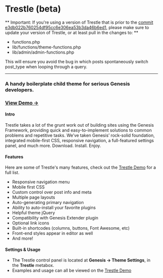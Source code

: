 Trestle (beta)
=======

** Important: If you're using a version of Trestle that is prior to the [commit e3db022b760254df95cc6e306ea53b3da46b6ed1](https://github.com/MickeyKay/trestle/commit/e3db022b760254df95cc6e306ea53b3da46b6ed1), please make sure to update your version of Trestle, or at least pull in the changes to: **
* functions.php
* lib/functions/theme-functions.php
* lib/admin/admin-functions.php

This will ensure you avoid the bug in which posts spontaneously switch post_type when looping through a query.

***

### A handy boilerplate child theme for serious Genesis developers.

### [View Demo &rarr;](http://demo.mightyminnow.com/theme/trestle/)

#### Intro
Trestle takes a lot of the grunt work out of building sites using the Genesis Framework, providing quick and easy-to-implement solutions to common problems and repetitive tasks. We’ve taken Genesis’ rock-solid foundation, integrated mobile-first CSS, responsive navigation, a full-featured settings panel, and much more. Download. Install. Enjoy.

#### Features
Here are some of Trestle's many features, check out the [Trestle Demo](http://demo.mightyminnow.com/theme/trestle/) for a full list.
* Responsive navigation menu
* Mobile first CSS
* Custom control over post info and meta
* Multiple page layouts
* Auto-generating primary navigation
* Ability to auto-install your favorite plugins
* Helpful theme jQuery
* Compatibility with Genesis Extender plugin
* Optional link icons
* Built-in shortcodes (columns, buttons, Font Awesome, etc)
* Front-end styles appear in editor as well
* And more!

#### Settings & Usage
* The Trestle control panel is located at **Genesis &rarr; Theme Settings**, in the **Trestle** metabox.
* Examples and usage can all be viewed on the [Trestle Demo](http://demo.mightyminnow.com/theme/trestle/)
